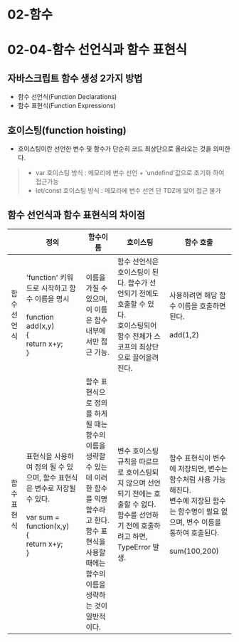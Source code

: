 # 02-함수
# 02-04-함수 선언식과 함수 표현식

## 자바스크립트 함수 생성 2가지 방법
+ 함수 선언식(Function Declarations) 
+ 함수 표현식(Function Expressions)


## 호이스팅(function hoisting)
+ 호이스팅이란 선언한 변수 및 함수가 단순히 코드 최상단으로 올라오는 것을 의미한다.
> + var 호이스팅 방식 : 메모리에 변수 선언 + 'undefind'값으로 초기화 하여 접근가능
> + let/const 호이스팅 방식 : 메모리에 변수 선언 단 TDZ에 있어 접근 불가


## 함수 선언식과 함수 표현식의 차이점

|   |  정의  |  함수이름 | 호이스팅 | 함수 호출 |
|---|---|---|---|---|
| 함수 선언식 | 'function' 키워드로 시작하고 함수 이름을 명시 <br><br> function add(x,y) <br> { <br> return x+y; <br> } | 이름을 가질 수 있으며, 이 이름은 함수 내부에서만 접근 가능. | 함수 선언식은 호이스팅이 된다. 함수가 선언되기 전에도 호출할 수 있다. <br> 호이스팅되어 함수 전체가 스코프의 최상단으로 끌어올려진다. | 사용하려면 해당 함수 이름을 호출하면 된다. <br><br> add(1,2)|
| 함수 표현식 | 표현식을 사용하여 정의 될 수 있으며, 함수 표현식은 변수로 저장될수 있다. <br><br> var sum = function(x,y) <br> { <br> return x+y; <br> } | 함수 표현식으로 정의를 하게 될 때는 함수의 이름을 생략할 수 있는데 이러한 함수를 익명 함수라고 한다. <br> 함수 표현식을 사용할 때에는 함수의 이름을 생략하는 것이 일반적이다. | 변수 호이스팅 규칙을 따르므로 호이스팅되지 않으며 선언되기 전에는 호출할 수 없다. <br> 함수를 선언하기 전에 호출하려고 하면, TypeError 발생. | 함수 표현식이 변수에 저장되면, 변수는 함수처럼 사용 가능해진다. <br> 변수에 저장된 함수는 함수명이 필요 없으며, 변수 이름을 통하여 호출된다. <br><br> sum(100,200) |

